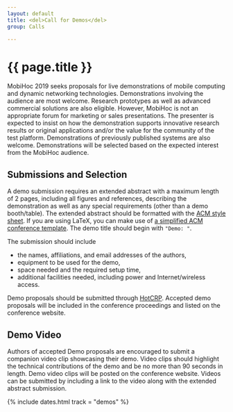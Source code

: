 ```yaml
---
layout: default
title: <del>Call for Demos</del>
group: Calls

---
```


# {{ page.title }}

MobiHoc 2019 seeks proposals for live demonstrations of mobile computing and dynamic networking technologies. Demonstrations involving the audience are most welcome. Research prototypes as well as advanced commercial solutions are also eligible. However, MobiHoc is not an appropriate forum for marketing or sales presentations. The presenter is expected to insist on how the demonstration supports innovative research results or original applications and/or the value for the community of the test platform. Demonstrations of previously published systems are also welcome. Demonstrations will be selected based on the expected interest from the MobiHoc audience.

## Submissions and Selection

A demo submission requires an extended abstract with a maximum length of 2 pages, including all figures and references, describing the demonstration as well as any special requirements (other than a demo booth/table). The extended abstract should be formatted with the [ACM style sheet](http://www.acm.org/publications/article-templates/proceedings-template.html). If you are using LaTeX, you can make use of [a simplified ACM conference template](https://github.com/conference-websites/acmart-sigproc-template).  The demo title should begin with `"Demo: "`.

The submission should include

- the names, affiliations, and email addresses of the authors,
- equipment to be used for the demo,
- space needed and the required setup time,
- additional facilities needed, including power and Internet/wireless access.

Demo proposals should be submitted through [HotCRP](https://mobihoc19posters.hotcrp.com/). Accepted demo proposals will be included in the conference proceedings and listed on the conference website.

## Demo Video

Authors of accepted Demo proposals are encouraged to submit a companion video clip showcasing their demo. Video clips should highlight the technical contributions of the demo and be no more than 90 seconds in length. Demo video clips will be posted on the conference website. Videos can be submitted by including a link to the video along with the extended abstract submission.

{% include dates.html track = "demos" %}
